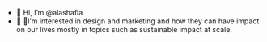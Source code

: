 - 👋 Hi, I’m @alashafia
- 👀 🌱I’m interested in design and marketing and how they can have impact on our lives mostly in topics such as sustainable impact at scale. 


<!---
alashafia/alashafia is a ✨ special ✨ repository because its `README.md` (this file) appears on your GitHub profile.
You can click the Preview link to take a look at your changes.
--->
